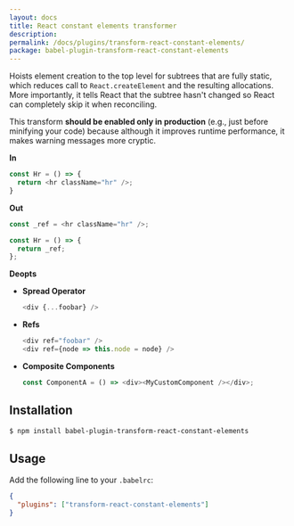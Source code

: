 ```yaml
---
layout: docs
title: React constant elements transformer
description:
permalink: /docs/plugins/transform-react-constant-elements/
package: babel-plugin-transform-react-constant-elements
---
```


Hoists element creation to the top level for subtrees that are fully static, which reduces call to `React.createElement` and the resulting allocations. More importantly, it tells React that the subtree hasn't changed so React can completely skip it when reconciling.

This transform **should be enabled only in production** (e.g., just before minifying your code) because although it improves runtime performance, it makes warning messages more cryptic.

**In**

```js
const Hr = () => {
  return <hr className="hr" />;
}
```

**Out**

```js
const _ref = <hr className="hr" />;

const Hr = () => {
  return _ref;
};
```

**Deopts**

- **Spread Operator**

  ```js
  <div {...foobar} />
  ```

- **Refs**

  ```js
  <div ref="foobar" />
  <div ref={node => this.node = node} />
  ```

- **Composite Components**

  ```js
  const ComponentA = () => <div><MyCustomComponent /></div>;
  ```

## Installation

```sh
$ npm install babel-plugin-transform-react-constant-elements
```

## Usage

Add the following line to your `.babelrc`:

```json
{
  "plugins": ["transform-react-constant-elements"]
}
```
